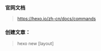 
### 官网文档
> https://hexo.io/zh-cn/docs/commands

### 创建文章：
> hexo new [layout] <title>
> hexo new post <title>

### 支持rsync部署 
`npm install hexo-deployer-rsync --save`


### 本地运行
```bash
hexo g && hexo s
```

### 部署命令
```bash
hexo clean && hexo deploy
# or
hexo g -d 
```

```bash
hexo clean && hexo g && cd ./en && hexo clean && hexo g && cd ../
```

### 测试
```shell
scp -r ./public/* 106.52.148.29:/usr/share/nginx/html/
```
### 部署到服务器
```bash
scp -r ./public/* www.andpods.cn:/data/www/help/
scp -r ./en/public/* www.andpods.cn:/data/www/help/en
```
